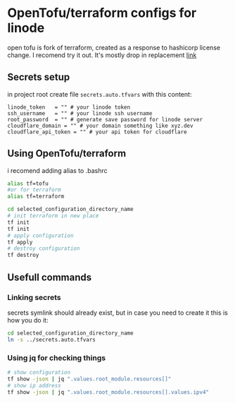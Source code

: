# OpenTofu/terraform configs for linode
open tofu is fork of terraform, created as a response to hashicorp license change.
I recomend try it out. It's mostly drop in replacement
[link](https://opentofu.org/)
## Secrets setup
in project root create file `secrets.auto.tfvars`
with this content:
```hcl
linode_token   = "" # your linode token
ssh_username   = "" # your linode ssh username
root_password  = "" # generate save password for linode server
cloudflare_domain = "" # your domain something like xyz.dev
cloudflare_api_token = "" # your api token for cloudflare

```
## Using OpenTofu/terraform
i recomend adding alias to .bashrc
```bash
alias tf=tofu
#or for terraform
alias tf=terraform
```
```bash
cd selected_configuration_directory_name
# init terraform in new place
tf init    
tf init    
# apply configuration
tf apply
# destroy configuration
tf destroy
```
## Usefull commands
### Linking secrets
secrets symlink should already exist, but in case you need to create it this is how you do it:
```bash
cd selected_configuration_directory_name
ln -s ../secrets.auto.tfvars
```
### Using jq for checking things
```bash
# show configuration
tf show -json | jq ".values.root_module.resources[]"
# show ip address
tf show -json | jq ".values.root_module.resources[].values.ipv4"
```

